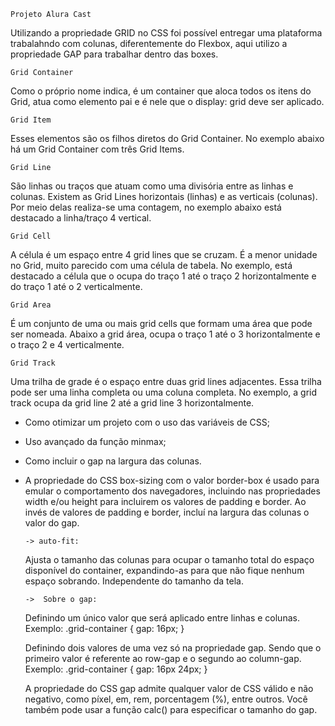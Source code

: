     Projeto Alura Cast

Utilizando a propriedade GRID no CSS foi possível entregar uma plataforma trabalahndo com colunas, diferentemente do Flexbox, aqui utilizo a propriedade GAP para trabalhar dentro das boxes.

    Grid Container
Como o próprio nome indica, é um container que aloca todos os itens do Grid, atua como elemento pai e é nele que o display: grid deve ser aplicado.

    Grid Item
Esses elementos são os filhos diretos do Grid Container. No exemplo abaixo há um Grid Container com três Grid Items.

    Grid Line
São linhas ou traços que atuam como uma divisória entre as linhas e colunas. Existem as Grid Lines horizontais (linhas) e as verticais (colunas). Por meio delas realiza-se uma contagem, no exemplo abaixo está destacado a linha/traço 4 vertical.

    Grid Cell
A célula é um espaço entre 4 grid lines que se cruzam. É a menor unidade no Grid, muito parecido com uma célula de tabela. No exemplo, está destacado a célula que o ocupa do traço 1 até o traço 2 horizontalmente e do traço 1 até o 2 verticalmente.

    Grid Area
É um conjunto de uma ou mais grid cells que formam uma área que pode ser nomeada. Abaixo a grid área, ocupa o traço 1 até o 3 horizontalmente e o traço 2 e 4 verticalmente.

    Grid Track
Uma trilha de grade é o espaço entre duas grid lines adjacentes. Essa trilha pode ser uma linha completa ou uma coluna completa. No exemplo, a grid track ocupa da grid line 2 até a grid line 3 horizontalmente.

- Como otimizar um projeto com o uso das variáveis de CSS;
- Uso avançado da função minmax;
- Como incluir o gap na largura das colunas.
- A propriedade do CSS box-sizing com o valor border-box é usado para emular o comportamento dos navegadores, incluindo nas propriedades width e/ou height para incluirem os valores de padding e border. Ao invés de valores de padding e border, incluí na largura das colunas o valor do gap.

      -> auto-fit:
  Ajusta o tamanho das colunas para ocupar o tamanho total do espaço disponível do container, expandindo-as para que não fique nenhum espaço sobrando. Independente do tamanho da tela.
  
      ->  Sobre o gap:
  Definindo um único valor que será aplicado entre linhas e colunas. Exemplo:
  .grid-container {
  gap: 16px;
  }
  
  Definindo dois valores de uma vez só na propriedade gap. Sendo que o primeiro valor é referente ao row-gap e o segundo ao column-gap. Exemplo:
  .grid-container {
  gap: 16px 24px;
  }
  
  A propriedade do CSS gap admite qualquer valor de CSS válido e não negativo, como píxel, em, rem, porcentagem (%), entre outros. 
  Você também pode usar a função calc() para especificar o tamanho do gap.
  
